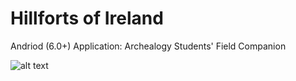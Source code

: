 # Hillforts of Ireland
Andriod (6.0+) Application: Archealogy Students' Field Companion


![alt text](https://upload.wikimedia.org/wikipedia/commons/3/36/Multivallate_Ringfort_at_Rathrar_%28Rathbarna_Enclosure_Complex%29%2C_Co_Roscommon%2C_Ireland.jpg)
